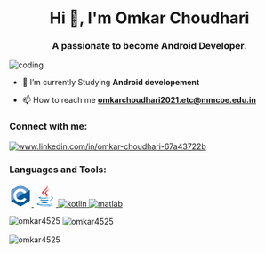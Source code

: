 <h1 align="center">Hi 👋, I'm Omkar Choudhari</h1>
<h3 align="center">A passionate to become Android Developer.</h3>

<img align="righta" alt="coding" width="400" src="https://user-images.githubusercontent.com/55389276/140866485-8fb1c876-9a8f-4d6a-98dc-08c4981eaf70.gif">

- 🔭 I’m currently Studying **Android developement**

- 📫 How to reach me **omkarchoudhari2021.etc@mmcoe.edu.in**

<h3 align="left">Connect with me:</h3>
<p align="left">
<a href="https://linkedin.com/in/www.linkedin.com/in/omkar-choudhari-67a43722b" target="blank"><img align="center" src="https://raw.githubusercontent.com/rahuldkjain/github-profile-readme-generator/master/src/images/icons/Social/linked-in-alt.svg" alt="www.linkedin.com/in/omkar-choudhari-67a43722b" height="30" width="40" /></a>
</p>

<h3 align="left">Languages and Tools:</h3>
<p align="left"> <a href="https://www.cprogramming.com/" target="_blank" rel="noreferrer"> <img src="https://raw.githubusercontent.com/devicons/devicon/master/icons/c/c-original.svg" alt="c" width="40" height="40"/> </a> <a href="https://www.java.com" target="_blank" rel="noreferrer"> <img src="https://raw.githubusercontent.com/devicons/devicon/master/icons/java/java-original.svg" alt="java" width="40" height="40"/> </a> <a href="https://kotlinlang.org" target="_blank" rel="noreferrer"> <img src="https://www.vectorlogo.zone/logos/kotlinlang/kotlinlang-icon.svg" alt="kotlin" width="40" height="40"/> </a> <a href="https://www.mathworks.com/" target="_blank" rel="noreferrer"> <img src="https://upload.wikimedia.org/wikipedia/commons/2/21/Matlab_Logo.png" alt="matlab" width="40" height="40"/> </a> </p>

<p><img align="left" src="https://github-readme-stats.vercel.app/api/top-langs?username=omkar4525&show_icons=true&locale=en&layout=compact" alt="omkar4525" /></p>

<p>&nbsp;<img align="center" src="https://github-readme-stats.vercel.app/api?username=omkar4525&show_icons=true&locale=en" alt="omkar4525" /></p>

<p><img align="center" src="https://github-readme-streak-stats.herokuapp.com/?user=omkar4525&" alt="omkar4525" /></p>
